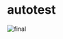 # autotest
![final](https://github.com/user-attachments/assets/e171885b-de2f-44e7-a3cf-a0a93622fd34)
